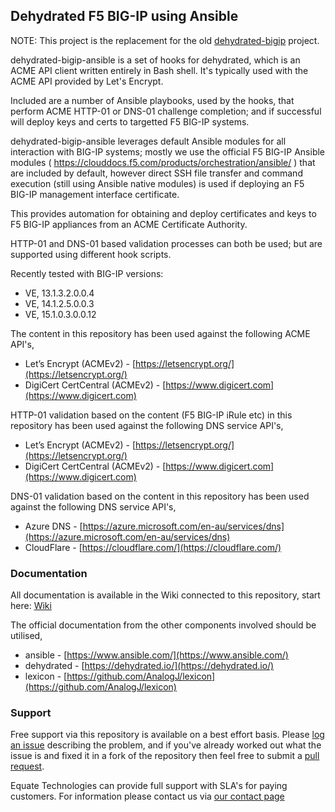 ## Dehydrated F5 BIG-IP using Ansible

NOTE: This project is the replacement for the old [dehydrated-bigip](https://github.com/colin-stubbs/dehydrated-bigip/) project.

dehydrated-bigip-ansible is a set of hooks for dehydrated, which is an ACME API client written entirely in Bash shell. It's typically used with the ACME API provided by Let's Encrypt.

Included are a number of Ansible playbooks, used by the hooks, that perform ACME HTTP-01 or DNS-01 challenge completion; and if successful will deploy keys and certs to targetted F5 BIG-IP systems.

dehydrated-bigip-ansible leverages default Ansible modules for all interaction with BIG-IP systems; mostly we use the official F5 BIG-IP Ansible modules ( https://clouddocs.f5.com/products/orchestration/ansible/ ) that are included by default, however direct SSH file transfer and command execution (still using Ansible native modules) is used if deploying an F5 BIG-IP management interface certificate.

This provides automation for obtaining and deploy certificates and keys to F5 BIG-IP appliances from an ACME Certificate Authority.

HTTP-01 and DNS-01 based validation processes can both be used; but are supported using different hook scripts.

Recently tested with BIG-IP versions:

- VE, 13.1.3.2.0.0.4
- VE, 14.1.2.5.0.0.3
- VE, 15.1.0.3.0.0.12

The content in this repository has been used against the following ACME API's,

- Let’s Encrypt (ACMEv2) - [https://letsencrypt.org/](https://letsencrypt.org/)
- DigiCert CertCentral (ACMEv2) - [https://www.digicert.com](https://www.digicert.com)

HTTP-01 validation based on the content (F5 BIG-IP iRule etc) in this repository has been used against the following DNS service API's,

- Let’s Encrypt (ACMEv2) - [https://letsencrypt.org/](https://letsencrypt.org/)
- DigiCert CertCentral (ACMEv2) - [https://www.digicert.com](https://www.digicert.com)

DNS-01 validation based on the content in this repository has been used against the following DNS service API's,

- Azure DNS - [https://azure.microsoft.com/en-au/services/dns](https://azure.microsoft.com/en-au/services/dns)
- CloudFlare - [https://cloudflare.com/](https://cloudflare.com/)

### Documentation

All documentation is available in the Wiki connected to this repository, start here: [Wiki](https://github.com/EquateTechnologies/dehydrated-bigip-ansible/wiki)

The official documentation from the other components involved should be utilised,

- ansible - [https://www.ansible.com/](https://www.ansible.com/)
- dehydrated - [https://dehydrated.io/](https://dehydrated.io/)
- lexicon - [https://github.com/AnalogJ/lexicon](https://github.com/AnalogJ/lexicon)

### Support

Free support via this repository is available on a best effort basis. Please [log an issue](https://github.com/EquateTechnologies/dehydrated-bigip-ansible/issues) describing the problem, and if you've already worked out what the issue is and fixed it in a fork of the repository then feel free to submit a [pull request](https://github.com/EquateTechnologies/dehydrated-bigip-ansible/pulls).

Equate Technologies can provide full support with SLA's for paying customers. For information please contact us via [our contact page](https://equatetechnologies.com.au/contact-us/)
